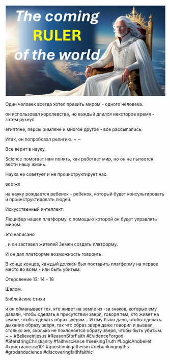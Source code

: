 ![Video cover image](../cover.jpg "cover photo")

Один человек всегда хотел править миром - одного человека.

он использовал королевства, но каждый длился некоторое время - затем рухнул.

египтяне, персы римляне и многое другое - все рассыпались.

Итак, он попробовал религию. ~ ~

Все верит в науку.

Science помогает нам понять, как работает мир, но он не пытается вести нашу жизнь.

Наука не советует и не проинструктирует нас.

все же

на науку рождается ребенок - ребенок, который будет консультировать и проинструктировать людей.

Искусственный интеллект.

Люцифер нашел платформу, с помощью которой он будет управлять миром.

это написано

, и он заставил жителей Земли создать платформу.

И он дал платформе возможность говорить.

В конце концов, каждый должен был поставить платформу на первое место во всем - или быть убитым.

Откровение 13: 14 - 18

Шалом.

Библейские стихи


и он обманывает тех, кто живет на земле из -за знаков, которые ему давали, чтобы сделать в присутствии зверя, говоря тем, кто живет на земле, чтобы сделать образ зверям… И ему было дано, чтобы сделать дыхание образу зверя, так что образ зверя даже говорил и вызвал столько же, сколько не поклоняется образу зверя, чтобы быть убитым. ~ ~ #Believeinjesus #ReasonSforFaith #EvidenceForgod #SterstringChristianity #faithvscience #seekingTruth #LogicAndbelief #христианство101 #questioningatheism #debunkingmyths #grodandscience #discoveringfaithfaithic




